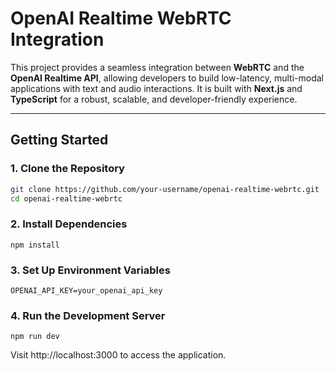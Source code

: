 # OpenAI Realtime WebRTC Integration

This project provides a seamless integration between **WebRTC** and the **OpenAI Realtime API**, allowing developers to build low-latency, multi-modal applications with text and audio interactions. It is built with **Next.js** and **TypeScript** for a robust, scalable, and developer-friendly experience.

---

## Getting Started

### 1. Clone the Repository
```bash
git clone https://github.com/your-username/openai-realtime-webrtc.git
cd openai-realtime-webrtc
```

### 2. Install Dependencies
```
npm install

```

### 3. Set Up Environment Variables
```
OPENAI_API_KEY=your_openai_api_key
```

### 4. Run the Development Server
```
npm run dev
```

Visit http://localhost:3000 to access the application.
